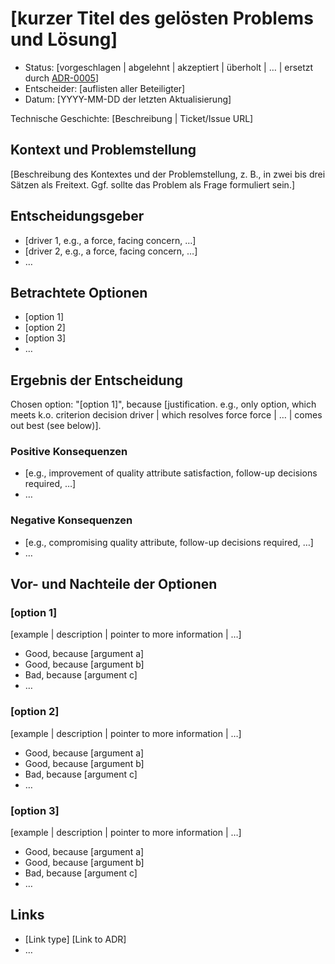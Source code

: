 # [kurzer Titel des gelösten Problems und Lösung]

* Status: [vorgeschlagen | abgelehnt | akzeptiert | überholt | … | ersetzt durch [ADR-0005](0005-example.md)] <!-- optional -->
* Entscheider: [auflisten aller Beteiligter] <!-- optional -->
* Datum: [YYYY-MM-DD der letzten Aktualisierung] <!-- optional -->

Technische Geschichte: [Beschreibung | Ticket/Issue URL] <!-- optional -->

## Kontext und  Problemstellung

[Beschreibung des Kontextes und der Problemstellung, z. B., in zwei bis drei Sätzen als Freitext. Ggf. sollte das Problem als Frage formuliert sein.]

## Entscheidungsgeber <!-- optional -->

* [driver 1, e.g., a force, facing concern, …]
* [driver 2, e.g., a force, facing concern, …]
* … <!-- numbers of drivers can vary -->

## Betrachtete Optionen

* [option 1]
* [option 2]
* [option 3]
* … <!-- numbers of options can vary -->

## Ergebnis der Entscheidung

Chosen option: "[option 1]", because [justification. e.g., only option, which meets k.o. criterion decision driver | which resolves force force | … | comes out best (see below)].

### Positive Konsequenzen <!-- optional -->

* [e.g., improvement of quality attribute satisfaction, follow-up decisions required, …]
* …

### Negative Konsequenzen <!-- optional -->

* [e.g., compromising quality attribute, follow-up decisions required, …]
* …

## Vor- und Nachteile der Optionen <!-- optional -->

### [option 1]

[example | description | pointer to more information | …] <!-- optional -->

* Good, because [argument a]
* Good, because [argument b]
* Bad, because [argument c]
* … <!-- numbers of pros and cons can vary -->

### [option 2]

[example | description | pointer to more information | …] <!-- optional -->

* Good, because [argument a]
* Good, because [argument b]
* Bad, because [argument c]
* … <!-- numbers of pros and cons can vary -->

### [option 3]

[example | description | pointer to more information | …] <!-- optional -->

* Good, because [argument a]
* Good, because [argument b]
* Bad, because [argument c]
* … <!-- numbers of pros and cons can vary -->

## Links <!-- optional -->

* [Link type] [Link to ADR] <!-- example: Refined by [ADR-0005](0005-example.md) -->
* … <!-- numbers of links can vary -->